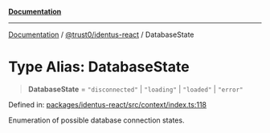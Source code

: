 [**Documentation**](../../../README.md)

***

[Documentation](../../../README.md) / [@trust0/identus-react](../README.md) / DatabaseState

# Type Alias: DatabaseState

> **DatabaseState** = `"disconnected"` \| `"loading"` \| `"loaded"` \| `"error"`

Defined in: [packages/identus-react/src/context/index.ts:118](https://github.com/trust0-project/identus/blob/c0b031914d478542c26b3c6451129c2672509b29/packages/identus-react/src/context/index.ts#L118)

Enumeration of possible database connection states.
